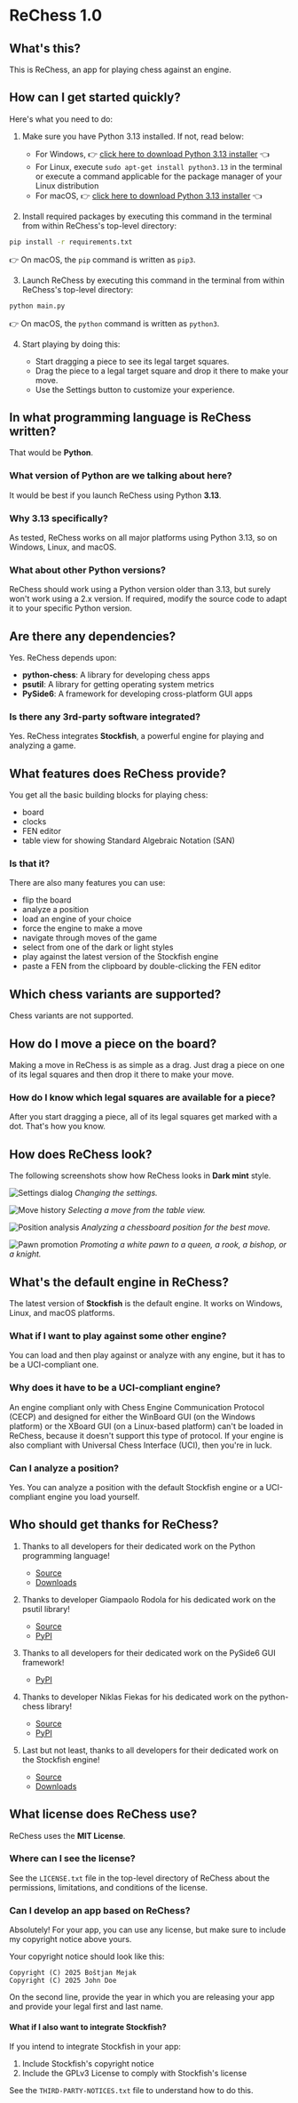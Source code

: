 # ReChess 1.0

## What's this?

This is ReChess, an app for playing chess against an engine.

## How can I get started quickly?

Here's what you need to do:

1. Make sure you have Python 3.13 installed. If not, read below:

    - For Windows, :point_right: [click here to download Python 3.13 installer](https://www.python.org/ftp/python/3.13.2/python-3.13.2-amd64.exe) :point_left:
    - For Linux, execute `sudo apt-get install python3.13` in the
      terminal or execute a command applicable for the package manager
      of your Linux distribution
    - For macOS, :point_right: [click here to download Python 3.13 installer](https://www.python.org/ftp/python/3.13.2/python-3.13.2-macos11.pkg) :point_left:

2. Install required packages by executing this command in the terminal
   from within ReChess's top-level directory:

```bash
pip install -r requirements.txt
```

:point_right: On macOS, the `pip` command is written as `pip3`.

3. Launch ReChess by executing this command in the terminal from within
   ReChess's top-level directory:

```bash
python main.py
```

:point_right: On macOS, the `python` command is written as `python3`.

4. Start playing by doing this:

    - Start dragging a piece to see its legal target squares.
    - Drag the piece to a legal target square and drop it there to make
      your move.
    - Use the Settings button to customize your experience.

## In what programming language is ReChess written?

That would be **Python**.

### What version of Python are we talking about here?

It would be best if you launch ReChess using Python **3.13**.

### Why 3.13 specifically?

As tested, ReChess works on all major platforms using Python 3.13, so on
Windows, Linux, and macOS.

### What about other Python versions?

ReChess should work using a Python version older than 3.13, but surely
won't work using a 2.x version. If required, modify the source code to
adapt it to your specific Python version.

## Are there any dependencies?

Yes. ReChess depends upon:

- **python-chess**: A library for developing chess apps
- **psutil**: A library for getting operating system metrics
- **PySide6**: A framework for developing cross-platform GUI apps

### Is there any 3rd-party software integrated?

Yes. ReChess integrates **Stockfish**, a powerful engine for playing and
analyzing a game.

## What features does ReChess provide?

You get all the basic building blocks for playing chess:

- board
- clocks
- FEN editor
- table view for showing Standard Algebraic Notation (SAN)

### Is that it?

There are also many features you can use:

- flip the board
- analyze a position
- load an engine of your choice
- force the engine to make a move
- navigate through moves of the game
- select from one of the dark or light styles
- play against the latest version of the Stockfish engine
- paste a FEN from the clipboard by double-clicking the FEN editor

## Which chess variants are supported?

Chess variants are not supported.

## How do I move a piece on the board?

Making a move in ReChess is as simple as a drag. Just drag a piece on
one of its legal squares and then drop it there to make your move.

### How do I know which legal squares are available for a piece?

After you start dragging a piece, all of its legal squares get marked
with a dot. That's how you know.

## How does ReChess look?

The following screenshots show how ReChess looks in **Dark mint** style.

![Settings dialog](https://github.com/user-attachments/assets/10b397b0-d855-47c7-b148-5a900c4feb29 "Settings dialog")
*Changing the settings.*

![Move history](https://github.com/user-attachments/assets/3226951e-ce18-4638-9e9d-070833ab8454 "Move history")
*Selecting a move from the table view.*

![Position analysis](https://github.com/user-attachments/assets/a7d3137a-fe5c-404a-bc3d-f0dbe76259be "Position analysis")
*Analyzing a chessboard position for the best move.*

![Pawn promotion](https://github.com/user-attachments/assets/9c922ee8-2633-49ca-9f04-7ec2c1ebcb14 "Pawn promotion")
*Promoting a white pawn to a queen, a rook, a bishop, or a knight.*

## What's the default engine in ReChess?

The latest version of **Stockfish** is the default engine. It works on
Windows, Linux, and macOS platforms.

### What if I want to play against some other engine?

You can load and then play against or analyze with any engine, but it
has to be a UCI-compliant one.

### Why does it have to be a UCI-compliant engine?

An engine compliant only with Chess Engine Communication Protocol (CECP)
and designed for either the WinBoard GUI (on the Windows platform) or
the XBoard GUI (on a Linux-based platform) can't be loaded in ReChess,
because it doesn't support this type of protocol. If your engine is also
compliant with Universal Chess Interface (UCI), then you're in luck.

### Can I analyze a position?

Yes. You can analyze a position with the default Stockfish engine or a
UCI-compliant engine you load yourself.

## Who should get thanks for ReChess?

1. Thanks to all developers for their dedicated work on the Python
   programming language!

    - [Source](https://github.com/python/cpython)
    - [Downloads](https://www.python.org/downloads)

2. Thanks to developer Giampaolo Rodola for his dedicated work on the
   psutil library!

    - [Source](https://github.com/giampaolo/psutil)
    - [PyPI](https://pypi.org/project/psutil)

3. Thanks to all developers for their dedicated work on the PySide6 GUI
   framework!

    - [PyPI](https://pypi.org/project/PySide6)

4. Thanks to developer Niklas Fiekas for his dedicated work on the
   python-chess library!

    - [Source](https://github.com/niklasf/python-chess)
    - [PyPI](https://pypi.org/project/chess)

5. Last but not least, thanks to all developers for their dedicated work
   on the Stockfish engine!

    - [Source](https://github.com/official-stockfish/Stockfish)
    - [Downloads](https://stockfishchess.org/download)

## What license does ReChess use?

ReChess uses the **MIT License**.

### Where can I see the license?

See the `LICENSE.txt` file in the top-level directory of ReChess about
the permissions, limitations, and conditions of the license.

### Can I develop an app based on ReChess?

Absolutely! For your app, you can use any license, but make sure to
include my copyright notice above yours.

Your copyright notice should look like this:

```
Copyright (C) 2025 Boštjan Mejak
Copyright (C) 2025 John Doe
```

On the second line, provide the year in which you are releasing your app
and provide your legal first and last name.

#### What if I also want to integrate Stockfish?

If you intend to integrate Stockfish in your app:

1. Include Stockfish's copyright notice
2. Include the GPLv3 License to comply with Stockfish's license

See the `THIRD-PARTY-NOTICES.txt` file to understand how to do this.
